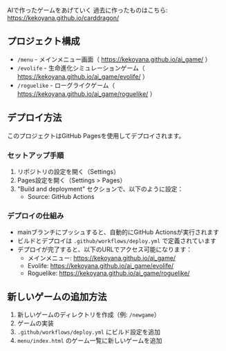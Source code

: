 AIで作ったゲームをあげていく
過去に作ったものはこちら: https://kekoyana.github.io/carddragon/
## プロジェクト構成

- `/menu` - メインメニュー画面（ https://kekoyana.github.io/ai_game/ ）
- `/evolife` - 生命進化シミュレーションゲーム（ https://kekoyana.github.io/ai_game/evolife/ ）
- `/roguelike` - ローグライクゲーム（ https://kekoyana.github.io/ai_game/roguelike/ ）

## デプロイ方法

このプロジェクトはGitHub Pagesを使用してデプロイされます。

### セットアップ手順

1. リポジトリの設定を開く（Settings）
2. Pages設定を開く（Settings > Pages）
3. "Build and deployment" セクションで、以下のように設定：
   - Source: GitHub Actions

### デプロイの仕組み

- mainブランチにプッシュすると、自動的にGitHub Actionsが実行されます
- ビルドとデプロイは `.github/workflows/deploy.yml` で定義されています
- デプロイが完了すると、以下のURLでアクセス可能になります：
  - メインメニュー: https://kekoyana.github.io/ai_game/
  - Evolife: https://kekoyana.github.io/ai_game/evolife/
  - Roguelike: https://kekoyana.github.io/ai_game/roguelike/

## 新しいゲームの追加方法

1. 新しいゲームのディレクトリを作成（例: `/newgame`）
2. ゲームの実装
3. `.github/workflows/deploy.yml` にビルド設定を追加
4. `menu/index.html` のゲーム一覧に新しいゲームを追加
